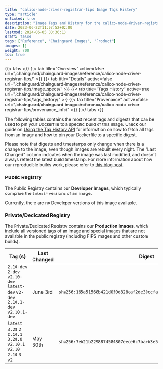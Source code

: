 ```yaml
---
title: "calico-node-driver-registrar-fips Image Tags History"
type: "article"
unlisted: true
description: "Image Tags and History for the calico-node-driver-registrar-fips Chainguard Image"
date: 2023-06-22T11:07:52+02:00
lastmod: 2024-06-05 00:36:13
draft: false
tags: ["Reference", "Chainguard Images", "Product"]
images: []
weight: 700
toc: true
---
```


{{< tabs >}}
{{< tab title="Overview" active=false url="/chainguard/chainguard-images/reference/calico-node-driver-registrar-fips/" >}}
{{< tab title="Details" active=false url="/chainguard/chainguard-images/reference/calico-node-driver-registrar-fips/image_specs/" >}}
{{< tab title="Tags History" active=true url="/chainguard/chainguard-images/reference/calico-node-driver-registrar-fips/tags_history/" >}}
{{< tab title="Provenance" active=false url="/chainguard/chainguard-images/reference/calico-node-driver-registrar-fips/provenance_info/" >}}
{{</ tabs >}}

The following tables contains the most recent tags and digests that can be used to pin your Dockerfile to a specific build of this image. Check our guide on [Using the Tag History API](/chainguard/chainguard-images/using-the-tag-history-api/) for information on how to fetch all tags from an image and how to pin your Dockerfile to a specific digest.

Please note that digests and timestamps only change when there is a change to the image, even though images are rebuilt every night. The "Last Changed" column indicates when the image was last modified, and doesn't always reflect the latest build timestamp. For more information about how our reproducible builds work, please refer to [this blog post](https://www.chainguard.dev/unchained/reproducing-chainguards-reproducible-image-builds).

### Public Registry
The Public Registry contains our **Developer Images**, which typically comprise the `latest*` versions of an image.

Currently, there are no Developer versions of this image available.

### Private/Dedicated Registry
The Private/Dedicated Registry contains our **Production Images**, which include all versioned tags of an image and special images that are not available in the public registry (including FIPS images and other custom builds).

| Tag (s)                                                                          | Last Changed | Digest                                                                    |
|----------------------------------------------------------------------------------|--------------|---------------------------------------------------------------------------|
|  `2.10-dev` `2-dev` `v2.10-dev` `latest-dev` `v2-dev` `2.10.1-dev` `v2.10.1-dev` | June 3rd     | `sha256:165a51568b421d050d828eaf2de30ccfa23b61dc962adb838793808ad1172994` |
|  `latest` `3.28` `2` `2.10.1` `3.28.0` `v2.10.1` `v2.10` `2.10` `3` `v2`         | May 30th     | `sha256:7eb21b2298874580807eede6c7baeb3e5e7cb286b7a2e39800d6283898df60d8` |

